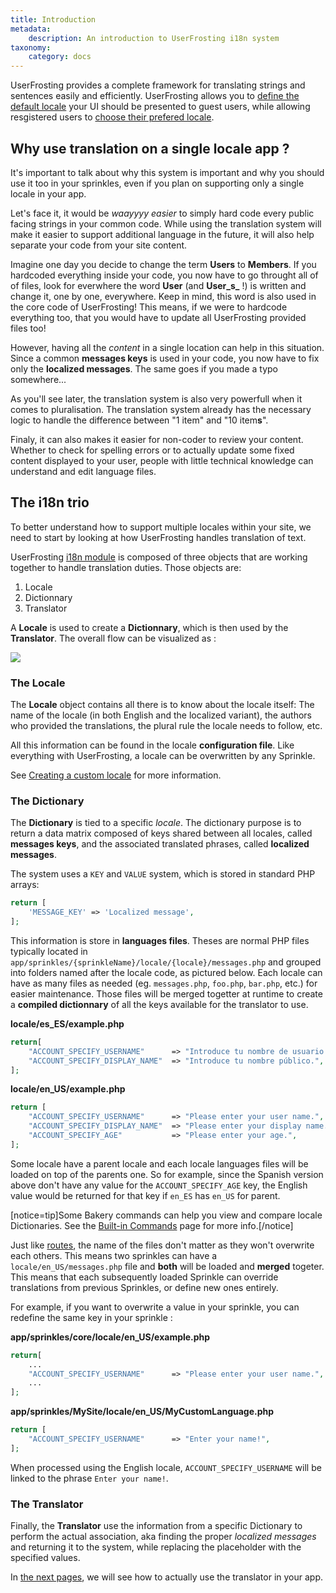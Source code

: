 ```yaml
---
title: Introduction
metadata:
    description: An introduction to UserFrosting i18n system
taxonomy:
    category: docs
---
```


UserFrosting provides a complete framework for translating strings and sentences easily and efficiently. UserFrosting allows you to [define the default locale](/i18n/site-locale#the-default-locale) your UI should be presented to guest users, while allowing resgistered users to [choose their prefered locale](/i18n/site-locale#the-available-user-locales).

## Why use translation on a single locale app ?

It's important to talk about why this system is important and why you should use it too in your sprinkles, even if you plan on supporting only a single locale in your app.

Let's face it, it would be _waayyyy easier_ to simply hard code every public facing strings in your common code. While using the translation system will make it easier to support additional language in the future, it will also help separate your code from your site content.

Imagine one day you decide to change the term **Users** to **Members**. If you hardcoded everything inside your code, you now have to go throught all of of files, look for everwhere the word **User** (and **User_s_** !) is written and change it, one by one, everywhere. Keep in mind, this word is also used in the core code of UserFrosting! This means, if we were to hardcode everything too, that you would have to update all UserFrosting provided files too!

However, having all the _content_ in a single location can help in this situation. Since a common **messages keys** is used in your code, you now have to fix only the **localized messages**. The same goes if you made a typo somewhere...

As you'll see later, the translation system is also very powerfull when it comes to pluralisation. The translation system already has the necessary logic to handle the difference between "1 item" and "10 item**s**".

Finaly, it can also makes it easier for non-coder to review your content. Whether to check for spelling errors or to actually update some fixed content displayed to your user, people with little technical knowledge can understand and edit language files.

## The i18n trio

To better understand how to support multiple locales within your site, we need to start by looking at how UserFrosting handles translation of text.

UserFrosting [i18n module](https://github.com/userfrosting/i18n) is composed of three objects that are working together to handle translation duties. Those objects are:

1. Locale
2. Dictionnary
3. Translator

A **Locale** is used to create a **Dictionnary**, which is then used by the **Translator**. The overall flow can be visualized as :

![](/images/i18n/diagram.png)

### The Locale

The **Locale** object contains all there is to know about the locale itself: The name of the locale (in both English and the localized variant), the authors who provided the translations, the plural rule the locale needs to follow, etc.

All this information can be found in the locale **configuration file**. Like everything with UserFrosting, a locale can be overwritten by any Sprinkle.

See [Creating a custom locale](/i18n/custom-locale) for more information.

### The Dictionary

The **Dictionary** is tied to a specific _locale_. The dictionary purpose is to return a data matrix composed of keys shared between all locales, called **messages keys**, and the associated translated phrases, called **localized messages**.

The system uses a `KEY` and `VALUE` system, which is stored in standard PHP arrays:

```php
return [
    'MESSAGE_KEY' => 'Localized message',
];
```

This information is store in **languages files**. Theses are normal PHP files typically located in `app/sprinkles/{sprinkleName}/locale/{locale}/messages.php` and grouped into folders named after the locale code, as pictured below. Each locale can have as many files as needed (eg. `messages.php`, `foo.php`, `bar.php`, etc.) for easier maintenance. Those files will be merged togetter at runtime to create a **compiled dictionnary** of all the keys available for the translator to use.

**locale/es_ES/example.php**

```php
return[
	"ACCOUNT_SPECIFY_USERNAME"      => "Introduce tu nombre de usuario.",
	"ACCOUNT_SPECIFY_DISPLAY_NAME"  => "Introduce tu nombre público.",
];
```

**locale/en_US/example.php**

```php
return [
	"ACCOUNT_SPECIFY_USERNAME"      => "Please enter your user name.",
    "ACCOUNT_SPECIFY_DISPLAY_NAME"  => "Please enter your display name.",
    "ACCOUNT_SPECIFY_AGE"           => "Please enter your age.",
];
```

Some locale have a parent locale and each locale languages files will be loaded on top of the parents one. So for example, since the Spanish version above don't have any value for the `ACCOUNT_SPECIFY_AGE` key, the English value would be returned for that key if `en_ES` has `en_US` for parent.

[notice=tip]Some Bakery commands can help you view and compare locale Dictionaries. See the [Built-in Commands](/cli/commands#locale-compare) page for more info.[/notice]

Just like [routes](/routes-and-controllers/front-controller), the name of the files don't matter as they won't overwrite each others. This means two sprinkles can have a `locale/en_US/messages.php` file and **both** will be loaded and **merged** togeter. This means that each subsequently loaded Sprinkle can override translations from previous Sprinkles, or define new ones entirely.

For example, if you want to overwrite a value in your sprinkle, you can redefine the same key in your sprinkle :

**app/sprinkles/core/locale/en_US/example.php**

```php
return[
    ...
    "ACCOUNT_SPECIFY_USERNAME"      => "Please enter your user name.",
    ...
];
```

**app/sprinkles/MySite/locale/en_US/MyCustomLanguage.php**

```php
return [
	"ACCOUNT_SPECIFY_USERNAME"      => "Enter your name!",
];
```

When processed using the English locale, `ACCOUNT_SPECIFY_USERNAME` will be linked to the phrase `Enter your name!`.

### The Translator

Finally, the **Translator** use the information from a specific Dictionary to perform the actual association, aka finding the proper _localized messages_ and returning it to the system, while replacing the placeholder with the specified values.

In [the next pages](/i18n/translator), we will see how to actually use the translator in your app.
